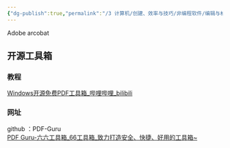 ```yaml
---
{"dg-publish":true,"permalink":"/3 计算机/创建、效率与技巧/非编程软件/编辑与格式/PDF编辑软件/","title":"PDF编辑软件"}
---
```



Adobe arcobat

## 开源工具箱
### 教程
[Windows开源免费PDF工具箱\_哔哩哔哩\_bilibili](https://www.bilibili.com/video/BV1Bh4y1A7a8/?buvid=XY630CE669F34078F341989B1EE06E60B0127&is_story_h5=false&mid=g8UDjEqHIS5oCexxb9oAEQ%3D%3D&p=1&plat_id=116&share_from=ugc&share_medium=android&share_plat=android&share_session_id=00192272-c53b-49d0-8f4d-a0cee4ee88a5&share_source=COPY&share_tag=s_i&timestamp=1694927119&unique_k=5rpYcDG&up_id=550719618)
### 网址
github ：PDF-Guru  
[PDF Guru-六六工具箱\_66工具箱\_致力打造安全、快捷、好用的工具箱\~](https://66toolboxs.com/officetool/229.html)